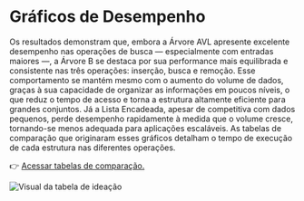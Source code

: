 # Gráficos de Desempenho

Os resultados demonstram que, embora a Árvore AVL apresente excelente desempenho nas operações de busca — especialmente com entradas maiores —, a Árvore B se destaca por sua performance mais equilibrada e consistente nas três operações: inserção, busca e remoção. Esse comportamento se mantém mesmo com o aumento do volume de dados, graças à sua capacidade de organizar as informações em poucos níveis, o que reduz o tempo de acesso e torna a estrutura altamente eficiente para grandes conjuntos. Já a Lista Encadeada, apesar de competitiva com dados pequenos, perde desempenho rapidamente à medida que o volume cresce, tornando-se menos adequada para aplicações escaláveis. As tabelas de comparação que originaram esses gráficos detalham o tempo de execução de cada estrutura nas diferentes operações.

👉 [Acessar tabelas de comparação.](https://github.com/GregoryOzaki/b-tree-performance-analysis-versus-other-data-structures/blob/main/results/tabelas-comparacao.md)

![Visual da tabela de ideação](https://drive.google.com/uc?export=view&id=1hNpqJi4J7EF9pYIHYmPBMSf7DIHHeDv8)
